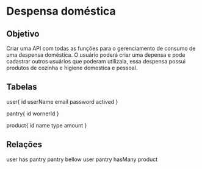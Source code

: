 # Despensa doméstica

## Objetivo

 Criar uma API com todas as funções para o gerenciamento de consumo de uma despensa doméstica. O usuário poderá criar uma depensa e pode cadastrar outros usuários que poderam utilizala, essa despensa possui produtos de cozinha e higiene domestica e pessoal.

## Tabelas

user{
 id
 userName
 email
 password
 actived
}

pantry{
 id
 wornerId 
}

product{
 id
 name
 type
 amount
}

## Relações

user has pantry
pantry bellow user
pantry hasMany product